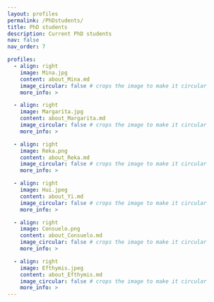 ```yaml
---
layout: profiles
permalink: /PhDstudents/
title: PhD students
description: Current PhD students
nav: false
nav_order: 7

profiles:
  - align: right
    image: Mina.jpg
    content: about_Mina.md
    image_circular: false # crops the image to make it circular
    more_info: >

  - align: right
    image: Margarita.jpg
    content: about_Margarita.md
    image_circular: false # crops the image to make it circular
    more_info: >

  - align: right
    image: Reka.png
    content: about_Reka.md
    image_circular: false # crops the image to make it circular
    more_info: >

  - align: right
    image: Hui.jpeg
    content: about_Yi.md
    image_circular: false # crops the image to make it circular
    more_info: >

  - align: right
    image: Consuelo.png
    content: about_Consuelo.md
    image_circular: false # crops the image to make it circular
    more_info: >

  - align: right
    image: Efthymis.jpeg
    content: about_Efthymis.md
    image_circular: false # crops the image to make it circular
    more_info: >
---
```

